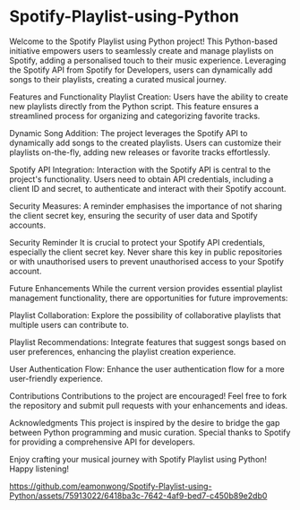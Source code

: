 # Spotify-Playlist-using-Python
Welcome to the Spotify Playlist using Python project! This Python-based initiative empowers users to seamlessly create and manage playlists on Spotify, adding a personalised touch to their music experience. Leveraging the Spotify API from Spotify for Developers, users can dynamically add songs to their playlists, creating a curated musical journey.

Features and Functionality
Playlist Creation:
Users have the ability to create new playlists directly from the Python script.
This feature ensures a streamlined process for organizing and categorizing favorite tracks.

Dynamic Song Addition:
The project leverages the Spotify API to dynamically add songs to the created playlists.
Users can customize their playlists on-the-fly, adding new releases or favorite tracks effortlessly.

Spotify API Integration:
Interaction with the Spotify API is central to the project's functionality.
Users need to obtain API credentials, including a client ID and secret, to authenticate and interact with their Spotify account.

Security Measures:
A reminder emphasises the importance of not sharing the client secret key, ensuring the security of user data and Spotify accounts.

Security Reminder
It is crucial to protect your Spotify API credentials, especially the client secret key. Never share this key in public repositories or with unauthorised users to prevent unauthorised access to your Spotify account.

Future Enhancements
While the current version provides essential playlist management functionality, there are opportunities for future improvements:

Playlist Collaboration:
Explore the possibility of collaborative playlists that multiple users can contribute to.

Playlist Recommendations:
Integrate features that suggest songs based on user preferences, enhancing the playlist creation experience.

User Authentication Flow:
Enhance the user authentication flow for a more user-friendly experience.

Contributions
Contributions to the project are encouraged! Feel free to fork the repository and submit pull requests with your enhancements and ideas.

Acknowledgments
This project is inspired by the desire to bridge the gap between Python programming and music curation. Special thanks to Spotify for providing a comprehensive API for developers.

Enjoy crafting your musical journey with Spotify Playlist using Python! Happy listening!

https://github.com/eamonwong/Spotify-Playlist-using-Python/assets/75913022/6418ba3c-7642-4af9-bed7-c450b89e2db0
